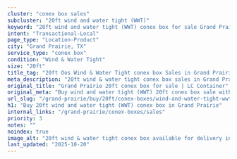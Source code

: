 ```yaml
---
cluster: "conex box sales"
subcluster: "20ft wind and water tight (WWT)"
keyword: "20ft wind and water tight (WWT) conex box for sale Grand Prairie, TX"
intent: "Transactional-Local"
page_type: "Location-Product"
city: "Grand Prairie, TX"
service_type: "conex box"
condition: "Wind & Water Tight"
size: "20ft"
title_tag: "20ft Oos Wind & Water Tight conex box Sales in Grand Prairie | LC Container"
meta_description: "20ft wind & water tight conex box sales in Grand Prairie. Fast delivery, competitive pricing. Serving conex boxes area. Quote ID: 9MH. Call (214) 524-4168 for your free quote today."
original_title: "Grand Prairie 20ft conex box for sale | LC Container"
original_meta: "Buy wind and water tight (WWT) 20ft conex box sale with local delivery in Grand Prairie, TX. LC Container — local Since 2003. Request a fast quote today."
url_slug: "/grand-prairie/buy/20ft/conex-boxes/wind-and-water-tight-wwt"
h1: "Buy 20ft wind and water tight (WWT) conex box in Grand Prairie"
internal_links: "/grand-prairie/conex-boxes/sales"
priority: 3
notes: ""
noindex: true
image_alt: "20ft wind & water tight conex box available for delivery in Grand Prairie"
last_updated: "2025-10-20"
---
```


<!-- TODO: Add unique city/inventory copy, images, and internal links here. -->
